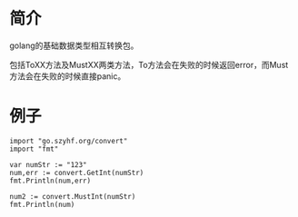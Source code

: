 # 简介

golang的基础数据类型相互转换包。

包括ToXX方法及MustXX两类方法，To方法会在失败的时候返回error，而Must方法会在失败的时候直接panic。

# 例子

```golang
import "go.szyhf.org/convert"
import "fmt"

var numStr := "123"
num,err := convert.GetInt(numStr)
fmt.Println(num,err)

num2 := convert.MustInt(numStr)
fmt.Println(num)
```